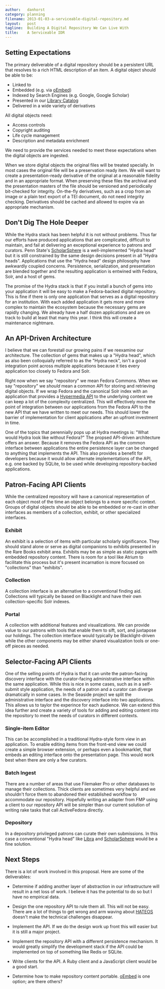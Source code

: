 ```yaml
---
author:   danhorst
category: planning
filename: 2013-01-03-a-serviceable-digital-repository.md
layout:   post
tagline:  Building A Digital Repository We Can Live With
title:    A Serviceable IDR
---
```


## Setting Expectations

The primary deliverable of a digital repository should be a persistent URL that resolves to a rich HTML description of an item.
A digital object should be able to be:

 - Linked to
 - Embedded (e.g. via [oEmbed][1])
 - Indexed by Search Engines (e.g. Google, Google Scholar)
 - Presented in our [Library Catalog][2]
 - Delivered in a wide variety of derivatives

All digital objects need:

 - Access controls
 - Copyright auditing
 - Life cycle management
 - Description and metadata enrichment

We need to provide the services needed to meet these expectations when the digital objects are ingested.

When we store digital objects the original files will be treated specially.
In most cases the original file will be a preservation ready item.
We will want to create a presentation-ready derivative of the original at a reasonable fidelity and in an appropriate format.
When preserving these files the archival and the presentation masters of the file should be versioned and periodically bit-checked for integrity.
On-the-fly derivatives, such as a crop from an image or a plain text export of a TEI document, do not need integrity checking.
Derivatives should be cached and allowed to expire via an appropriate mechanism.


## Don't Dig The Hole Deeper

While the Hydra stack has been helpful it is not without problems.
Thus far our efforts have produced applications that are complicated, difficult to maintain, and fail at delivering an exceptional experience to patrons and curators.
Penn State's [ScholarSphere][3] is a well-implemented "Hydra head" but it is still constrained by the same design decisions present in all "Hydra heads".
Applications that use the "Hydra head" design philosophy have awkwardly coupled concerns.
Persistence, serialization, and presentation are blended together and the resulting application is entwined with Fedora, Solr, and a host of gems.

The promise of the Hydra stack is that if you install a bunch of gems into your application it will be easy to make a Fedora-backed digital repository.
This is fine if there is only one application that serves as a digital repository for an institution.
With each added application it gets more and more complex to maintain the ecosystem because the necessary gems are rapidly changing.
We already have a half dozen applications and are on track to build at least that many this year.
I think this will create a maintenance nightmare.


## An API-Driven Architecture

I believe that we can forestall our growing pains if we reexamine our architecture.
The collection of gems that makes up a "Hydra head", which as also been colloquially referred to as the "Hydra neck", isn't a good integration point across multiple applications because it ties every application too closely to Fedora and Solr.

Right now when we say "repository" we mean Fedora Commons.
When we say "repository" we _should_ mean a common API for storing and retrieving digital objects.
If we wrap Fedora and the canonical Solr index with an application that provides a [Hypermedia API][4] to the underlying content we can keep a lot of the complexity centralized.
This will effectively move the point of integration between our applications from the Fedora API to the new API that we have written to meet our needs.
This should lower the barrier of implementation for client applications after an upfront investment in time.

One of the topics that perennially pops up at Hydra meetings is: "What would Hydra look like without Fedora?"
The propsed API-driven architecture offers an answer.
Because it removes the Fedora API as the common interface between applications the entire persistence layer can be changed to anything that implements the API.
This also provides a benefit for developers because it would allow alternate implementations of the API, e.g. one backed by SQLite, to be used while developing repository-backed applications.


## Patron-Facing API Clients

While the centralized repository will have a canonical representation of each object most of the time an object belongs to a more specific context.
Groups of digital objects should be able to be embedded or re-cast in other interfaces as members of a collection, exhibit, or other specialized interfaces.

### Exhibit
An exhibit is a selection of items with particular scholarly significance.
They should stand alone or serve as digital companions to exhibits presented in the Rare Books exhibit area.
Exhibits may be as simple as static pages with embedded repository content.
There is room for a tool like Atrium to facilitate this process but it's present incarnation is more focused on "collections" than "exhibits".

### Collection
A collection interface is an alternative to a conventional finding aid.
Collections will typically be based on Blacklight and have their own collection-specific Solr indexes.

### Portal
A collection with additional features and visualizations.
We can provide value to our patrons with tools that enable them to sift, sort, and juxtapose our holdings.
The collection interface would typically be Blacklight-driven while the other components may be either shared visualization tools or one-off pieces as needed.


## Selector-Facing API Clients

One of the selling points of Hydra is that it can unite the patron-facing discovery interface with the curator-facing administrative interface within the same application.
While this is nice in some cases, such as in a self-submit style application, the needs of a patron and a curator can diverge dramatically in some cases.
In the Seaside project we split the administrative interface and the discovery interface into two applications.
This allows us to taylor the experince for each audience.
We can extend this idea further and create a variety of tools for adding and editing content into the repository to meet the needs of curators in different contexts.

### Single-item Editor
This can be accomplished in a traditional Hydra-style form view in an application.
To enable editing items from the front-end view we could create a simple browser extension, or perhaps even a bookmarklet, that embeds an editing interface onto the presentation page.
This would work best when there are only a few curators.

### Batch Ingest
There are a number of areas that use Filemaker Pro or other databases to manage their collections.
Thick clients are sometimes very helpful and we shouldn't force them to abandoned their established workflow to accommodate our repository.
Hopefully writing an adapter from FMP using a client to our repository API will be simpler than our current solution of writing rake tasks that call ActiveFedora directly.

### Depository
In a depository privileged patrons can curate their own submissions.
In this case a conventional "Hydra head" like [Libra][5] and [ScholarSphere][3] would be a fine solution.


## Next Steps

There is a lot of work involved in this proposal.
Here are some of the deliverables:

- Determine if adding another layer of abstraction in our infrastructure will result in a net loss of work.
I believe it has the potential to do so but I have no empirical data.

- Design the one repository API to rule them all.
This will not be easy.
There are a lot of things to get wrong and arm waving about [HATEOS][6] doesn't make the technical challenges disappear.

- Implement the API.
If we do the design work up front this will easier but it is still a major project.

- Implement the repository API with a different persistence mechanism.
It would greatly simplify the development stack if the API could be implemented on top of something like Redis or SQLite.

- Write clients for the API.
A Ruby client and a JavaScript client would be a good start.

- Determine how to make repository content portable.
[oEmbed][1] is one option; are there others?


[1]: http://oembed.com/
[2]: http://onesearch.library.nd.edu/primo_library/libweb/action/search.do?vid=NDU
[3]: https://scholarsphere.psu.edu/
[4]: http://blog.steveklabnik.com/posts/2012-02-27-hypermedia-api-reading-list
[5]: http://libra.virginia.edu/
[6]: http://en.wikipedia.org/wiki/HATEOAS
